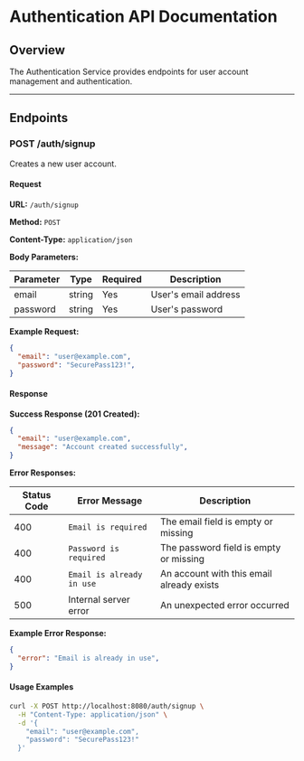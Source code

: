 # Authentication API Documentation

## Overview

The Authentication Service provides endpoints for user account management and authentication.

---

## Endpoints

### POST /auth/signup

Creates a new user account.

#### Request

**URL:** `/auth/signup`

**Method:** `POST`

**Content-Type:** `application/json`

**Body Parameters:**

| Parameter | Type   | Required | Description                    |
|-----------|--------|----------|--------------------------------|
| email     | string | Yes      | User's email address           |
| password  | string | Yes      | User's password                |

**Example Request:**

```json
{
  "email": "user@example.com",
  "password": "SecurePass123!",
}
```

#### Response

**Success Response (201 Created):**

```json
{
  "email": "user@example.com",
  "message": "Account created successfully",
}
```

**Error Responses:**

| Status Code | Error Message              | Description                                    |
|-------------|----------------------------|------------------------------------------------|
| 400         | `Email is required`        | The email field is empty or missing            |
| 400         | `Password is required`     | The password field is empty or missing         |
| 400         | `Email is already in use`  | An account with this email already exists      |
| 500         | Internal server error      | An unexpected error occurred                   |

**Example Error Response:**

```json
{
  "error": "Email is already in use",
}
```

#### Usage Examples

```bash
curl -X POST http://localhost:8080/auth/signup \
  -H "Content-Type: application/json" \
  -d '{
    "email": "user@example.com",
    "password": "SecurePass123!"
  }'
```
